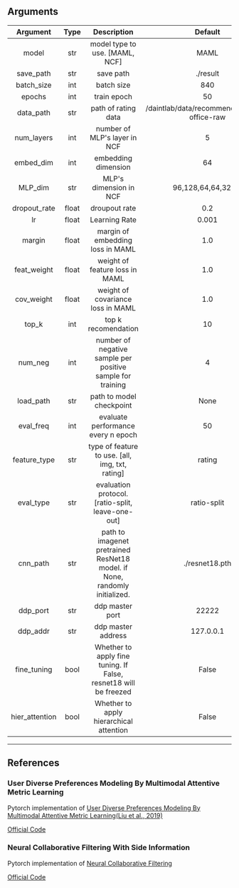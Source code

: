 ## Arguments 

| Argument | Type | Description | Default |
|:---:|:---:|:---:|:---:|
|model|str|model type to use. [MAML, NCF]|MAML|
|save_path|str|save path|./result|
|batch_size|int|batch size|840|
|epochs|int|train epoch|50|
|data_path|str|path of rating data|/daintlab/data/recommend/Amazon-office-raw|
|num_layers|int|number of MLP's layer in NCF|5|
|embed_dim|int|embedding dimension|64|
|MLP_dim|str|MLP's dimension in NCF|96,128,64,64,32,32|
|dropout_rate|float|droupout rate|0.2|
|lr|float|Learning Rate|0.001|
|margin|float|margin of embedding loss in MAML|1.0|
|feat_weight|float|weight of feature loss in MAML|1.0|
|cov_weight|float|weight of covariance loss in MAML|1.0|
|top_k|int|top k recomendation|10|
|num_neg|int|number of negative sample per positive sample for training|4|
|load_path|str|path to model checkpoint|None|
|eval_freq|int|evaluate performance every n epoch|50|
|feature_type|str|type of feature to use. [all, img, txt, rating]|rating|
|eval_type|str|evaluation protocol. [ratio-split, leave-one-out]|ratio-split|
|cnn_path|str|path to imagenet pretrained ResNet18 model. if None, randomly initialized.|./resnet18.pth|
|ddp_port|str|ddp master port|22222|
|ddp_addr|str|ddp master address|127.0.0.1|
|fine_tuning|bool|Whether to apply fine tuning. If False, resnet18 will be freezed|False|
|hier_attention|bool|Whether to apply hierarchical attention|False|

<hr>

## References

### User Diverse Preferences Modeling By Multimodal Attentive Metric Learning
Pytorch implementation of [User Diverse Preferences Modeling By Multimodal Attentive Metric Learning(Liu et al., 2019)](https://dl.acm.org/doi/abs/10.1145/3343031.3350953)

[Official Code](https://github.com/liufancs/MAML#user-diverse-preferences-modeling-by-multimodal-attentive-metric-learning)

### Neural Collaborative Filtering With Side Information 
Pytorch implementation of [Neural Collaborative Filtering](https://arxiv.org/abs/1708.05031)

[Official Code](https://img.shields.io/github/stars/hexiangnan/neural_collaborative_filtering.svg?logo=github&label=Stars)

